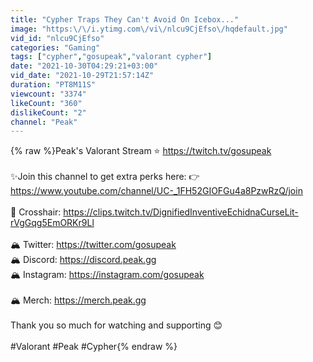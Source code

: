 ```yaml
---
title: "Cypher Traps They Can't Avoid On Icebox..."
image: "https:\/\/i.ytimg.com\/vi\/nlcu9CjEfso\/hqdefault.jpg"
vid_id: "nlcu9CjEfso"
categories: "Gaming"
tags: ["cypher","gosupeak","valorant cypher"]
date: "2021-10-30T04:29:21+03:00"
vid_date: "2021-10-29T21:57:14Z"
duration: "PT8M11S"
viewcount: "3374"
likeCount: "360"
dislikeCount: "2"
channel: "Peak"
---
```

{% raw %}Peak's Valorant Stream ⭐ <a rel="nofollow" target="blank" href="https://twitch.tv/gosupeak">https://twitch.tv/gosupeak</a><br /><br />✨Join this channel to get extra perks here: 👉 <a rel="nofollow" target="blank" href="https://www.youtube.com/channel/UC-_1FH52GIOFGu4a8PzwRzQ/join">https://www.youtube.com/channel/UC-_1FH52GIOFGu4a8PzwRzQ/join</a><br /><br />🎯 Crosshair: <a rel="nofollow" target="blank" href="https://clips.twitch.tv/DignifiedInventiveEchidnaCurseLit-rVgGqg5EmORKr9Ll">https://clips.twitch.tv/DignifiedInventiveEchidnaCurseLit-rVgGqg5EmORKr9Ll</a><br /><br />🏔️ Twitter: <a rel="nofollow" target="blank" href="https://twitter.com/gosupeak">https://twitter.com/gosupeak</a><br />🏔️ Discord: <a rel="nofollow" target="blank" href="https://discord.peak.gg">https://discord.peak.gg</a><br />🏔️ Instagram: <a rel="nofollow" target="blank" href="https://instagram.com/gosupeak">https://instagram.com/gosupeak</a><br /><br />🏔️ Merch: <a rel="nofollow" target="blank" href="https://merch.peak.gg">https://merch.peak.gg</a><br /><br />Thank you so much for watching and supporting 😊<br /><br />#Valorant #Peak #Cypher{% endraw %}
